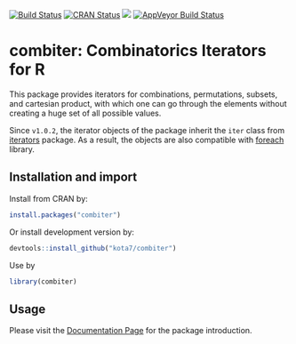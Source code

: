 
<!-- README.md is generated from README.Rmd. Please edit that file -->
[![Build Status](https://travis-ci.org/kota7/combiter.svg?branch=master)](https://travis-ci.org/kota7/combiter) [![CRAN Status](https://www.r-pkg.org/badges/version/combiter)](https://www.r-pkg.org/badges/version/combiter) [![](https://cranlogs.r-pkg.org/badges/combiter)](https://cran.r-project.org/package=combiter) [![AppVeyor Build Status](https://ci.appveyor.com/api/projects/status/github/kota7/combiter?branch=master&svg=true)](https://ci.appveyor.com/project/kota7/combiter)

combiter: Combinatorics Iterators for R
=======================================

This package provides iterators for combinations, permutations, subsets, and cartesian product, with which one can go through the elements without creating a huge set of all possible values.

Since `v1.0.2`, the iterator objects of the package inherit the `iter` class from [iterators](https://cran.r-project.org/package=iterators) package. As a result, the objects are also compatible with [foreach](https://cran.r-project.org/package=foreach) library.

Installation and import
-----------------------

Install from CRAN by:

``` r
install.packages("combiter")
```

Or install development version by:

``` r
devtools::install_github("kota7/combiter")
```

Use by

``` r
library(combiter)
```

Usage
-----

Please visit the [Documentation Page](https://kota7.github.io/combiter) for the package introduction.
